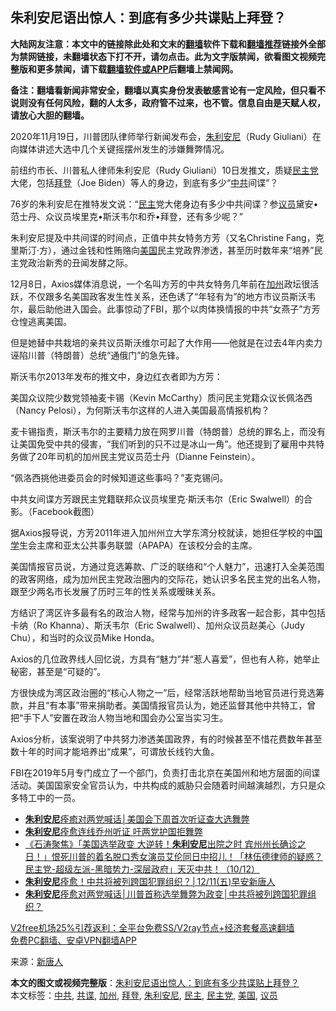  <h2>朱利安尼语出惊人：到底有多少共谍贴上拜登？</h2> <p class="notice"><b>大陆网友注意：本文中的链接除此处和文末的<a href="https://github.com/bannedbook/fanqiang" >翻墙</a>软件下载和<a href="https://github.com/killgcd/justmysocks/blob/master/README.md">翻墙推荐</a>链接外全部为禁网链接，未翻墙状态下打不开，请勿点击。此为文字版禁闻，欲看图文视频完整版和更多禁闻，请下载<a href="https://github.com/bannedbook/fanqiang">翻墙软件或APP</a>后翻墙上禁闻网。</p><p>备注：翻墙看新闻非常安全，翻墙以真实身份发表敏感言论有一定风险，但只看不说则没有任何风险，翻的人太多，政府管不过来，也不管。信息自由是天赋人权，请放心大胆的翻墙。</b></p>  <div class="entry"> <p id="conimg">2020年11月19日，川普团队律师举行新闻发布会，<a href="https://www.bannedbook.org/bnews/tag/%e6%9c%b1%e5%88%a9%e5%ae%89%e5%b0%bc/" class="st_tag internal_tag" rel="tag" title="标签 朱利安尼 下的日志">朱利安尼</a>（Rudy Giuliani）在向媒体讲述大选中几个关键摇摆州发生的涉嫌舞弊情况。</p> <p>前纽约市长、川普私人律师朱利安尼（Rudy Giuliani）10日发推文，质疑<a href="https://www.bannedbook.org/bnews/tag/%e6%b0%91%e4%b8%bb%e5%85%9a/" class="st_tag internal_tag" rel="tag" title="标签 民主党 下的日志">民主党</a>大佬，包括<a href="https://www.bannedbook.org/bnews/tag/%e6%8b%9c%e7%99%bb/" class="st_tag internal_tag" rel="tag" title="标签 拜登 下的日志">拜登</a>（Joe Biden）等人的身边，到底有多少“<a href="https://www.bannedbook.org/bnews/tag/%e4%b8%ad%e5%85%b1/" class="st_tag internal_tag" rel="tag" title="标签 中共 下的日志">中共</a>间谍”？</p> <p>76岁的朱利安尼在推特发文说：“<a href="https://www.bannedbook.org/bnews/tag/%e6%b0%91%e4%b8%bb/" class="st_tag internal_tag" rel="tag" title="标签 民主 下的日志">民主</a>党大佬身边有多少中共间谍？参<a href="https://www.bannedbook.org/bnews/tag/%e8%ae%ae%e5%91%98/" class="st_tag internal_tag" rel="tag" title="标签 议员 下的日志">议员</a>黛安•范士丹、众议员埃里克•斯沃韦尔和乔•拜登，还有多少呢？”</p> <p></p> <p>朱利安尼提及中共间谍的时间点，正值中共女特务方芳（又名Christine Fang，克里斯汀‧方），通过金钱和性贿赂向<a href="https://www.bannedbook.org/bnews/tag/%e7%be%8e%e5%9b%bd/" class="st_tag internal_tag" rel="tag" title="标签 美国 下的日志">美国</a>民主党政界渗透，甚至历时数年来“培养”民主党政治新秀的丑闻发酵之际。</p>  <p>12月8日，Axios媒体消息说，一个名叫方芳的中共女特务几年前在<a href="https://www.bannedbook.org/bnews/tag/%e5%8a%a0%e5%b7%9e/" class="st_tag internal_tag" rel="tag" title="标签 加州 下的日志">加州</a>政坛很活跃，不仅跟多名美国政客发生性关系，还色诱了“年轻有为”的地方市议员斯沃韦尔，最后助他进入国会。此事惊动了FBI，那个以肉体换情报的中共“女燕子”方芳仓惶逃离美国。</p> <p>但是她替中共栽培的亲共议员斯沃维尔可起了大作用——他就是在过去4年内卖力诬陷川普（特朗普）总统“通俄门”的急先锋。</p> <p>斯沃韦尔2013年发布的推文中，身边红衣者即为方芳：</p> <p>美国众议院少数党领袖麦卡锡（Kevin McCarthy）质问民主党籍众议长佩洛西（Nancy Pelosi），为何斯沃韦尔这样的人进入美国最高情报机构？</p> <p>麦卡锡指责，斯沃韦尔的主要精力放在网罗川普（特朗普）总统的罪名上，而没有让美国免受中共的侵害，“我们听到的只不过是冰山一角”。他还提到了雇用中共特务做了20年司机的加州民主党议员范士丹（Dianne Feinstein）。</p>  <p>“佩洛西挑他进委员会的时候知道这些事吗？”麦克锡问。</p> <p>中共女间谍方芳跟民主党籍联邦众议员埃里克‧斯沃韦尔（Eric Swalwell）的合影。（Facebook截图）</p> <p>据Axios报导说，方芳2011年进入加州州立大学东湾分校就读，她担任学校的中<span class='wp_keywordlink'><a href="https://www.bannedbook.org/forum24/" title="国学传统文化禁书" target="_blank">国学</a></span>生会主席和亚太公共事务联盟（APAPA）在该校分会的主席。</p> <p>美国情报官员说，方通过竞选筹款、广泛的联络和“个人魅力”，迅速打入全美范围的政客网络，成为加州民主党政治圈内的交际花，她认识多名民主党的出名人物，跟至少两名市长发展了历时三年的性关系或暧昧关系。</p> <p>方结识了湾区许多最有名的政治人物，经常与加州的许多政客一起合影，其中包括卡纳（Ro Khanna）、斯沃韦尔（Eric Swalwell）、加州众议员赵美心（Judy Chu），和当时的众议员Mike Honda。</p>  <p>Axios的几位政界线人回忆说，方具有“魅力”并“惹人喜爱”，但也有人称，她举止秘密，甚至是“可疑的”。</p> <p>方很快成为湾区政治圈的“核心人物之一”后，经常活跃地帮助当地官员进行竞选筹款，并且“有本事”带来捐助者。美国情报官员认为，她还监督其他中共特工，曾把“手下人”安置在政治人物当地和国会办公室当实习生。</p> <p>Axios分析，该案说明了中共努力渗透美国政界，有的时候甚至不惜花费数年甚至数十年的时间才能培养出“成果”，可谓放长线钓大鱼。</p> <p>FBI在2019年5月专门成立了一个部门，负责打击北京在美国州和地方层面的间谍活动。美国国家安全官员认为，中共构成的威胁只会随着时间越演越烈，方只是众多特工中的一员。</p> <ul class='op-related-articles' title='相关阅读'> <li><a href='https://www.bannedbook.org/bnews/taiwannews/20201211/1445801.html' target='_blank'><b>朱利安尼</b>痊癒对两党喊话│美国会下周首次听证查大选舞弊</a></li> <li><a href='https://www.bannedbook.org/bnews/bannedvideo/20201211/1445758.html' target='_blank'><b>朱利安尼</b>痊愈连线乔州听证 吁两党护国拒舞弊</a></li> <li><a href='https://www.bannedbook.org/bnews/bannedvideo/20201211/1445750.html' target='_blank'>《石涛聚焦》「美国选举政变 大逆转！<b>朱利安尼</b>出院之时 宾州州长确诊之日！」恨死川普的着名脱口秀女演员艾伦同日中招儿！「林伍德律师的疑惑？民主党-超级左派-黑暗势力-深层政府」天灭中共！（10/12）</a></li> <li><a href='https://www.bannedbook.org/bnews/taiwannews/20201211/1445609.html' target='_blank'><b>朱利安尼</b>痊愈！中共将被列跨国犯罪组织？│12/11(五)早安新唐人</a></li> <li><a href='https://www.bannedbook.org/bnews/bannedvideo/20201211/1445608.html' target='_blank'><b>朱利安尼</b>痊愈对两党喊话│川普首称选举舞弊为政变│中共将被列跨国犯罪组织？</a></li> </ul> <p class="texttj"> <a href="https://github.com/bannedbook/fanqiang/wiki/V2ray%E6%9C%BA%E5%9C%BA" target="_blank">V2free机场25%引荐返利：全平台免费SS/V2ray节点+经济套餐高速翻墙</a><br/> <a href="https://github.com/bannedbook/fanqiang/wiki/%E7%A6%81%E9%97%BB%E7%BD%91%E5%AE%89%E5%8D%93%E7%BF%BB%E5%A2%99%E6%96%B0%E9%97%BBAPP" target="_blank">免费PC翻墙、安卓VPN翻墙APP</a></p><p> 来源：<span class='wp_keywordlink_affiliate'><a href="https://www.ntdtv.com/" title="新唐人">新唐人</a></span> </p> <a name='sharetosocial'></a>       <div><b>本文的图文或视频完整版</b>：<a href='https://www.bannedbook.org/bnews/cbnews/20201211/1445873.html'>朱利安尼语出惊人：到底有多少共谍贴上拜登？</a></div>  </div><!--END ENTRY--> <div class="postfooter"> <div>本文标签：<a href="https://www.bannedbook.org/bnews/tag/%e4%b8%ad%e5%85%b1/" rel="tag">中共</a>, <a href="https://www.bannedbook.org/bnews/tag/%e5%85%b1%e8%b0%8d/" rel="tag">共谍</a>, <a href="https://www.bannedbook.org/bnews/tag/%e5%8a%a0%e5%b7%9e/" rel="tag">加州</a>, <a href="https://www.bannedbook.org/bnews/tag/%e6%8b%9c%e7%99%bb/" rel="tag">拜登</a>, <a href="https://www.bannedbook.org/bnews/tag/%e6%9c%b1%e5%88%a9%e5%ae%89%e5%b0%bc/" rel="tag">朱利安尼</a>, <a href="https://www.bannedbook.org/bnews/tag/%e6%b0%91%e4%b8%bb/" rel="tag">民主</a>, <a href="https://www.bannedbook.org/bnews/tag/%e6%b0%91%e4%b8%bb%e5%85%9a/" rel="tag">民主党</a>, <a href="https://www.bannedbook.org/bnews/tag/%e7%be%8e%e5%9b%bd/" rel="tag">美国</a>, <a href="https://www.bannedbook.org/bnews/tag/%e8%ae%ae%e5%91%98/" rel="tag">议员</a></div>  </div><!--END POSTFOOTER--> 